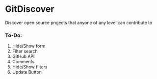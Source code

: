 # GitDiscover
Discover open source projects that anyone of any level can contribute to

### To-Do:
1. Hide/Show form
2. Filter search
3. GitHub API
4. Comments
5. Hide/Show filters
6. Update Button
